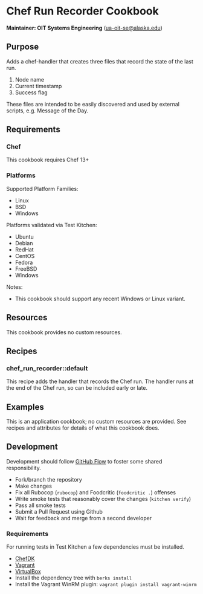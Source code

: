 # Chef Run Recorder Cookbook

__Maintainer: OIT Systems Engineering__ (<ua-oit-se@alaska.edu>)

## Purpose

Adds a chef-handler that creates three files that record the state of the last run.

1. Node name
1. Current timestamp
1. Success flag

These files are intended to be easily discovered and used by external scripts, e.g. Message of the Day.

## Requirements

### Chef

This cookbook requires Chef 13+

### Platforms

Supported Platform Families:

* Linux
* BSD
* Windows

Platforms validated via Test Kitchen:

* Ubuntu
* Debian
* RedHat
* CentOS
* Fedora
* FreeBSD
* Windows


Notes:

* This cookbook should support any recent Windows or Linux variant.

## Resources

This cookbook provides no custom resources.

## Recipes

### chef_run_recorder::default

This recipe adds the handler that records the Chef run.  The handler runs at the end of the Chef run, so can be included early or late.

## Examples

This is an application cookbook; no custom resources are provided.  See recipes and attributes for details of what this cookbook does.

## Development

Development should follow [GitHub Flow](https://guides.github.com/introduction/flow/) to foster some shared responsibility.

* Fork/branch the repository
* Make changes
* Fix all Rubocop (`rubocop`) and Foodcritic (`foodcritic .`) offenses
* Write smoke tests that reasonably cover the changes (`kitchen verify`)
* Pass all smoke tests
* Submit a Pull Request using Github
* Wait for feedback and merge from a second developer

### Requirements

For running tests in Test Kitchen a few dependencies must be installed.

* [ChefDK](https://downloads.chef.io/chef-dk/)
* [Vagrant](https://www.vagrantup.com/)
* [VirtualBox](https://www.virtualbox.org/wiki/Downloads)
* Install the dependency tree with `berks install`
* Install the Vagrant WinRM plugin:  `vagrant plugin install vagrant-winrm`
